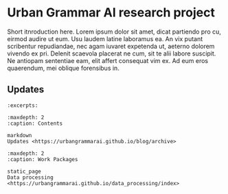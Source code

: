 # Urban Grammar AI research project

Short itnroduction here. Lorem ipsum dolor sit amet, dicat partiendo pro cu, eirmod audire ut eum. Usu laudem latine laboramus ea. An vix putant scribentur repudiandae, nec agam iuvaret expetenda ut, aeterno dolorem vivendo ex pri. Delenit scaevola placerat ne cum, sit te alii labore suscipit. Ne antiopam sententiae eam, elit affert consequat vim ex. Ad eum eros quaerendum, mei oblique forensibus in.

## Updates

```{postlist} 20
:excerpts:
```

```{toctree}
:maxdepth: 2
:caption: Contents

markdown
Updates <https://urbangrammarai.github.io/blog/archive>
```

```{toctree}
:maxdepth: 2
:caption: Work Packages

static_page
Data processing <https://urbangrammarai.github.io/data_processing/index>
```
